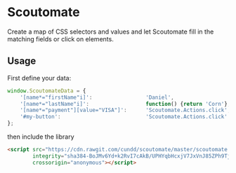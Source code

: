 Scoutomate
==========

Create a map of CSS selectors and values and let Scoutomate fill in the matching fields or click on elements.

Usage
-----

First define your data:

```javascript
window.ScoutomateData = {
    '[name*="firstName"i]':                 'Daniel',                       // Fill in the static input
    '[name*="lastName"i]':                  function() {return 'Corn'},     // Fill in the return value
    '[name*="payment"][value="VISA"]':      'Scoutomate.Actions.click',     // Select a radio button 
    '#my-button':                           'Scoutomate.Actions.click'      // Click the element
};
```

then include the library

```html
<script src="https://cdn.rawgit.com/cundd/scoutomate/master/scoutomate.js"
        integrity="sha384-BoJMv6Yd+k2RvI7cAkB/UPHYqbHcxjV7JxVnJ85ZPh9TjIUKcBdULJyNAda5Ex1k"
        crossorigin="anonymous"></script>
```
